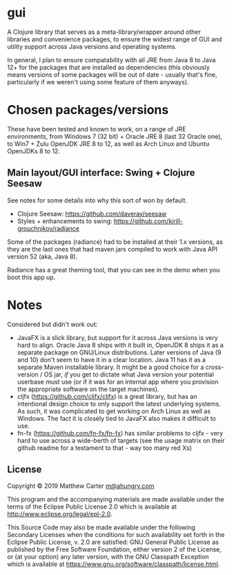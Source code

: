 # gui

A Clojure library that serves as a meta-library/wrapper around other
libraries and convenience packages, to ensure the widest range of GUI
and utility support across Java versions and operating systems.

In general, I plan to ensure compatability with all JRE from Java 8 to
Java 12+ for the packages that are installed as dependencies (this
obviously means versions of some packages will be out of date -
usually that's fine, particularly if we weren't using some feature of
them anyways).

# Chosen packages/versions

These have been tested and known to work, on a range of JRE
environments, from Windows 7 (32 bit) + Oracle JRE 8 (last 32 Oracle
one), to Win7 + Zulu OpenJDK JRE 8 to 12, as well as Arch Linux and
Ubuntu OpenJDKs 8 to 12.

## Main layout/GUI interface: Swing + Clojure Seesaw

See notes for some details into why this sort of won by default.

- Clojure Seesaw: https://github.com/daveray/seesaw
- Styles + enhancements to swing: https://github.com/kirill-grouchnikov/radiance

Some of the packages (radiance) had to be installed at their 1.x
versions, as they are the last ones that had maven jars compiled to
work with Java API version 52 (aka, Java 8).

Radiance has a great theming tool, that you can see in the demo when
you boot this app up.

# Notes

Considered but didn't work out:

- JavaFX is a slick library, but support for it across Java versions
  is very hard to align.  Oracle Java 8 ships with it built in,
  OpenJDK 8 ships it as a separate package on GNU/Linux
  distributions.  Later versions of Java (9 and 10) don't seem to have
  it in a clear location.  Java 11 has it as a separate Maven
  installable library.  It might be a good choice for a cross-version
  / OS jar, *if* you get to dictate what Java version your potential
  userbase must use (or if it was for an internal app where you
  provision the appropriate software on the target machines).
- cljfx (https://github.com/cljfx/cljfx) is a great library, but has
  an intentional design choice to only support the latest underlying
  systems.  As such, it was complicated to get working on Arch Linux
  as well as Windows.  The fact it is closely tied to JavaFX also
  makes it difficult to use.
- fn-fx (https://github.com/fn-fx/fn-fx) has similar problems to
  cljfx - very hard to use across a wide-berth of targets (see the
  usage matrix on their github readme for a testament to that - way
  too many red Xs)

## License

Copyright © 2019 Matthew Carter <m@ahungry.com>

This program and the accompanying materials are made available under the
terms of the Eclipse Public License 2.0 which is available at
http://www.eclipse.org/legal/epl-2.0.

This Source Code may also be made available under the following Secondary
Licenses when the conditions for such availability set forth in the Eclipse
Public License, v. 2.0 are satisfied: GNU General Public License as published by
the Free Software Foundation, either version 2 of the License, or (at your
option) any later version, with the GNU Classpath Exception which is available
at https://www.gnu.org/software/classpath/license.html.
